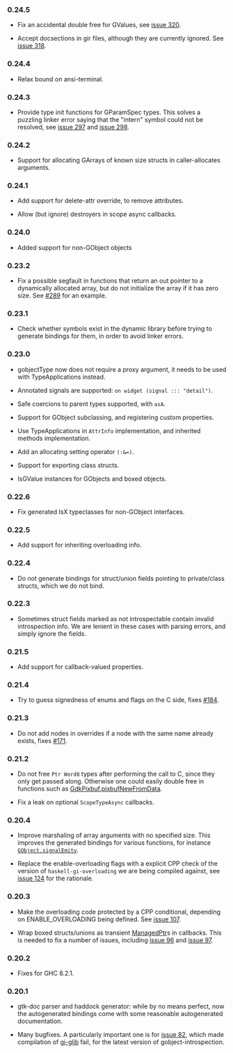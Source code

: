 ### 0.24.5

+ Fix an accidental double free for GValues, see [issue 320](https://github.com/haskell-gi/haskell-gi/issues/320).

+ Accept docsections in gir files, although they are currently ignored. See [issue 318](https://github.com/haskell-gi/haskell-gi/issues/318).

### 0.24.4

+ Relax bound on ansi-terminal.

### 0.24.3

+ Provide type init functions for GParamSpec types. This solves a puzzling linker error saying that the "intern" symbol could not be resolved, see [issue 297](https://github.com/haskell-gi/haskell-gi/issues/297) and [issue 298](https://github.com/haskell-gi/haskell-gi/issues/298).

### 0.24.2

+ Support for allocating GArrays of known size structs in caller-allocates arguments.

### 0.24.1

+ Add support for delete-attr override, to remove attributes.

+ Allow (but ignore) destroyers in scope async callbacks.

### 0.24.0

+ Added support for non-GObject objects

### 0.23.2

+ Fix a possible segfault in functions that return an out pointer to a dynamically allocated array, but do not initialize the array if it has zero size. See [#289](https://github.com/haskell-gi/haskell-gi/issues/289) for an example.

### 0.23.1

+ Check whether symbols exist in the dynamic library before trying to generate bindings for them, in order to avoid linker errors.

### 0.23.0

+ gobjectType now does not require a proxy argument, it needs to be used with TypeApplications instead.

+ Annotated signals are supported: `on widget (signal ::: "detail")`.

+ Safe coercions to parent types supported, with `asA`.

+ Support for GObject subclassing, and registering custom properties.

+ Use TypeApplications in `AttrInfo` implementation, and inherited methods implementation.

+ Add an allocating setting operator `(:&=)`.

+ Support for exporting class structs.

+ IsGValue instances for GObjects and boxed objects.

### 0.22.6

+ Fix generated IsX typeclasses for non-GObject interfaces.

### 0.22.5

+ Add support for inheriting overloading info.

### 0.22.4

+ Do not generate bindings for struct/union fields pointing to private/class structs, which we do not bind.

### 0.22.3

+ Sometimes struct fields marked as not introspectable contain invalid introspection info. We are lenient in these cases with parsing errors, and simply ignore the fields.

### 0.21.5

+ Add support for callback-valued properties.

### 0.21.4

+ Try to guess signedness of enums and flags on the C side, fixes [#184](https://github.com/haskell-gi/haskell-gi/issues/184).

### 0.21.3

+ Do not add nodes in overrides if a node with the same name already exists, fixes [#171](https://github.com/haskell-gi/haskell-gi/issues/171).

### 0.21.2

+ Do not free `Ptr Word8` types after performing the call to C,
since they only get passed along. Otherwise one could easily double free in functions such as [GdkPixbuf.pixbufNewFromData](https://hackage.haskell.org/package/gi-gdkpixbuf/docs/GI-GdkPixbuf-Objects-Pixbuf.html#v:pixbufNewFromData).

+ Fix a leak on optional `ScopeTypeAsync` callbacks.

### 0.20.4

+ Improve marshaling of array arguments with no specified size. This improves the generated bindings for various functions, for instance [`GObject.signalEmitv`](https://hackage.haskell.org/package/gi-gobject/docs/GI-GObject-Functions.html#v:signalEmitv).

+ Replace the enable-overloading flags with a explicit CPP check of the version of `haskell-gi-overloading` we are being compiled against, see [issue 124](https://github.com/haskell-gi/haskell-gi/issues/124) for the rationale.

### 0.20.3

+ Make the overloading code protected by a CPP conditional, depending on ENABLE_OVERLOADING being defined. See [issue 107](https://github.com/haskell-gi/haskell-gi/issues/107).

+ Wrap boxed structs/unions as transient [ManagedPtr](https://hackage.haskell.org/package/haskell-gi-base/docs/Data-GI-Base-BasicTypes.html#t:ManagedPtr)s in callbacks. This is needed to fix a number of issues, including [issue 96](https://github.com/haskell-gi/haskell-gi/issues/96) and [issue 97](https://github.com/haskell-gi/haskell-gi/issues/97).

### 0.20.2

+ Fixes for GHC 8.2.1.

### 0.20.1

+ gtk-doc parser and haddock generator: while by no means perfect,
now the autogenerated bindings come with some reasonable
autogenerated documentation.

+ Many bugfixes. A particularly important one is for
[issue 82](https://github.com/haskell-gi/haskell-gi/issues/82), which
made compilation of
[gi-glib](http://hackage.haskell.org/package/gi-glib) fail, for
the latest version of gobject-introspection.

